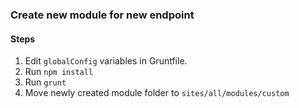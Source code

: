 ### Create new module for new endpoint

#### Steps

1. Edit ``globalConfig`` variables in Gruntfile.
2. Run ``npm install``
3. Run ``grunt``
4. Move newly created module folder to ``sites/all/modules/custom``
